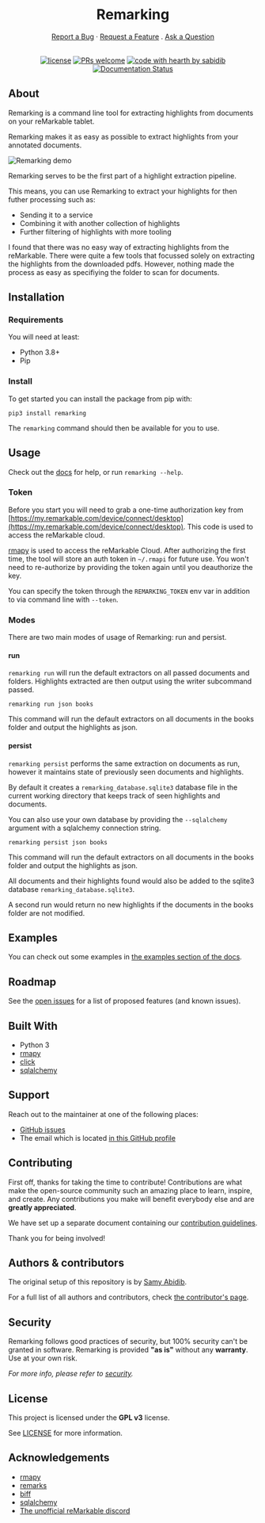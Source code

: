 <h1 align="center">
  Remarking
</h1>

<div align="center">
  <a href="https://github.com/sabidib/remarking/issues/new?assignees=&labels=bug&template=01_BUG_REPORT.md&title=bug%3A+">Report a Bug</a>
  ·
  <a href="https://github.com/sabidib/remarking/issues/new?assignees=&labels=enhancement&template=02_FEATURE_REQUEST.md&title=feat%3A+">Request a Feature</a>
  .
  <a href="https://github.com/sabidib/remarking/issues/new?assignees=&labels=question&template=04_SUPPORT_QUESTION.md&title=support%3A+">Ask a Question</a>
</div>

<div align="center">
<br />

[![license](https://img.shields.io/github/license/sabidib/remarking.svg?style=flat-square)](LICENSE)
[![PRs welcome](https://img.shields.io/badge/PRs-welcome-ff69b4.svg?style=flat-square)](https://github.com/sabidib/remarking/issues?q=is%3Aissue+is%3Aopen+label%3A%22help+wanted%22)
[![code with hearth by sabidib](https://img.shields.io/badge/%3C%2F%3E%20with%20%E2%99%A5%20by-sabidib-ff1414.svg?style=flat-square)](https://github.com/sabidib)
[![Documentation Status](https://readthedocs.org/projects/remarking/badge/?version=latest)](http://ansicolortags.readthedocs.io/?badge=latest)


</div>


## About

Remarking is a command line tool for extracting highlights from documents on your reMarkable tablet.

Remarking makes it as easy as possible to extract highlights from your annotated documents.


![Remarking demo](docs/images/remarking_demo.gif)



Remarking serves to be the first part of a highlight extraction pipeline.

This means, you can use Remarking to extract your highlights for then futher processing such as:
  - Sending it to a service 
  - Combining it with another collection of highlights
  - Further filtering of highlights with more tooling

I found that there was no easy way of extracting highlights from the reMarkable. There were quite a few 
tools that focussed solely on extracting the highlights from the downloaded pdfs. However, nothing made
the process as easy as specifiying the folder to scan for documents.


## Installation

### Requirements

You will need at least:
  - Python 3.8+
  - Pip


### Install
To get started you can install the package from pip with:
```
pip3 install remarking
```

The `remarking` command should then be available for you to use.


## Usage

Check out the [docs](https://remarking.readthedocs.io/en/latest/) for help, or run `remarking --help`.


### Token

Before you start you will need to grab a one-time authorization key from [https://my.remarkable.com/device/connect/desktop](https://my.remarkable.com/device/connect/desktop). This code is used to access the reMarkable cloud.

[rmapy](https://github.com/subutux/rmapy) is used to access the reMarkable Cloud. After authorizing the first time, the tool will store an auth
token in `~/.rmapi` for future use. You won't need to re-authorize by providing the token again until you deauthorize
the key.

You can specify the token through the `REMARKING_TOKEN` env var in addition to via command line with `--token`.

### Modes

There are two main modes of usage of Remarking: run and persist.

#### run

`remarking run` will run the default extractors on all passed documents and folders. Highlights extracted
are then output using the writer subcommand passed.

```
remarking run json books
```

This command will run the default extractors on all documents in the books folder and output the highlights as json.

#### persist

`remarking persist` performs the same extraction on documents as run, however it maintains state
of previously seen documents and highlights.

By default it creates a `remarking_database.sqlite3` database file in the current working directory that keeps track of
seen highlights and documents.

You can also use your own database by providing the `--sqlalchemy` argument with a sqlalchemy connection string.

```
remarking persist json books
```

This command will run the default extractors on all documents in the books folder and output the highlights as json.

All documents and their highlights found would also be added to the sqlite3 database `remarking_database.sqlite3`.

A second run would return no new highlights if the documents in the books folder are not modified.

## Examples

You can check out some examples in [the examples section of the docs](https://remarking.readthedocs.io/en/latest/examples.html).

## Roadmap

See the [open issues](https://github.com/sabidib/remarking/issues) for a list of proposed features (and known issues).

## Built With

  - Python 3
  - [rmapy](https://github.com/subutux/rmapy)
  - [click](https://click.palletsprojects.com/en/8.0.x/)
  - [sqlalchemy](https://www.sqlalchemy.org/)

## Support

Reach out to the maintainer at one of the following places:


- [GitHub issues](https://github.com/sabidib/remarking/issues/new?assignees=&labels=question&template=04_SUPPORT_QUESTION.md&title=support%3A+)
- The email which is located [in this GitHub profile](https://github.com/sabidib)


## Contributing

First off, thanks for taking the time to contribute! Contributions are what make the open-source community such an amazing place to learn, inspire, and create. Any contributions you make will benefit everybody else and are **greatly appreciated**.

We have set up a separate document containing our [contribution guidelines](CONTRIBUTING.md).

Thank you for being involved!

## Authors & contributors

The original setup of this repository is by [Samy Abidib](https://github.com/sabidib).

For a full list of all authors and contributors, check [the contributor's page](https://github.com/sabidib/remarking/contributors).

## Security

Remarking follows good practices of security, but 100% security can't be granted in software.
Remarking is provided **"as is"** without any **warranty**. Use at your own risk.

_For more info, please refer to [security](SECURITY.md)._

## License

This project is licensed under the **GPL v3** license.

See [LICENSE](LICENSE) for more information.

## Acknowledgements

* [rmapy](https://github.com/subutux/rmapy)
* [remarks](https://github.com/lucasrla/remarks)
* [biff](https://github.com/soulisalmed/biff)
* [sqlalchemy](https://www.sqlalchemy.org/)
* [The unofficial reMarkable discord](https://discord.gg/u3P9sDW)

